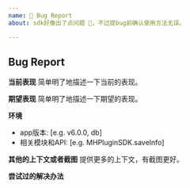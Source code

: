 ```yaml
---
name: 🐛 Bug Report
about: sdk好像出了点问题 🤔，不过提bug前确认使用方法无误。

---
```


## Bug Report

**当前表现**
简单明了地描述一下当前的表现。

**期望表现**
简单明了地描述一下期望的表现。

**环境**
- app版本: [e.g. v6.0.0, db]
- 相关模块和API: [e.g. MHPluginSDK.saveInfo]

**其他的上下文或者截图**
提供更多的上下文，有截图更好。

**尝试过的解决办法**
